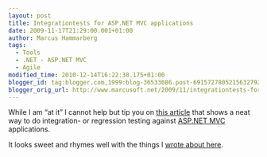 ```yaml
---
layout: post
title: Integrationtests for ASP.NET MVC applications
date: 2009-11-17T21:29:00.001+01:00
author: Marcus Hammarberg
tags:
  - Tools
  - .NET - ASP.NET MVC
  - Agile
modified_time: 2010-12-14T16:22:38.175+01:00
blogger_id: tag:blogger.com,1999:blog-36533086.post-6915727805215632792
blogger_orig_url: http://www.marcusoft.net/2009/11/integrationtests-for-aspnet-mvc.html
---
```



While I am “at it” I cannot help but tip you on <a
href="http://blog.codeville.net/2009/06/11/integration-testing-your-aspnet-mvc-application/"
target="_blank">this article</a> that shows a neat way to do
integration- or regression testing against
<a href="http://www.asp.net/mVC/" target="_blank">ASP.NET MVC</a>
applications.

It looks sweet and rhymes well with the things I <a
href="http://www.marcusoft.net/2009/11/agile-testing-some-thoughts-after.html"
target="_blank">wrote about here</a>.
